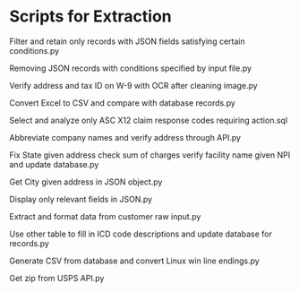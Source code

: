 # Scripts for Extraction
Filter and retain only records with JSON fields satisfying certain conditions.py

Removing JSON records with conditions specified by input file.py

Verify address and tax ID on W-9 with OCR after cleaning image.py

Convert Excel to CSV and compare with database records.py

Select and analyze only ASC X12 claim response codes requiring action.sql

Abbreviate company names and verify address through API.py

Fix State given address check sum of charges verify facility name given NPI and update database.py

Get City given address in JSON object.py

Display only relevant fields in JSON.py

Extract and format data from customer raw input.py

Use other table to fill in ICD code descriptions and update database for records.py

Generate CSV from database and convert Linux win line endings.py

Get zip from USPS API.py

